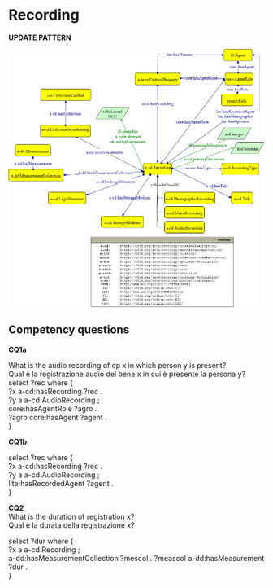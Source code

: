 # Recording 

**UPDATE PATTERN**


![Recording pattern graph](https://github.com/ICCD-MiBACT/ArCo/blob/DEV-1.3.0/ArCo-release/Documentation/DemoEthnoAnthropologicalHeritage/Recording/Recording-Pattern.drawio.png?raw=true)



## Competency questions

**CQ1a**  

What is the audio recording of cp x in which person y is present?  
Qual è la registrazione audio del bene x in cui è presente la persona y?  
select ?rec where {  
?x a-cd:hasRecording ?rec .  
?y a a-cd:AudioRecording ;   
core:hasAgentRole ?agro .  
?agro core:hasAgent ?agent .  
}  
 
 
**CQ1b**

select ?rec where {  
?x a-cd:hasRecording ?rec .  
?y a a-cd:AudioRecording ;  
lite:hasRecordedAgent ?agent .  
}  


**CQ2**  
What is the duration of registration x?   
Qual è la durata della registrazione x?  

select ?dur where {  
?x a a-cd:Recording ;  
a-dd:hasMeasurementCollection ?mescol .
?meascol a-dd:hasMeasurement ?dur .  
}  
 
 
